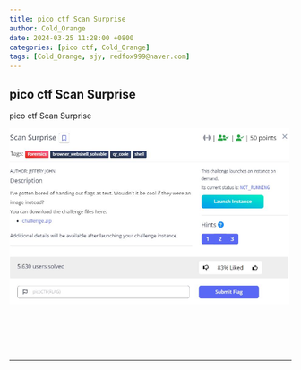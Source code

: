 ```yaml
---
title: pico ctf Scan Surprise
author: Cold_Orange
date: 2024-03-25 11:28:00 +0800
categories: [pico ctf, Cold_Orange]
tags: [Cold_Orange, sjy, redfox999@naver.com]
---
```


## pico ctf Scan Surprise
pico ctf Scan Surprise

<div style="width:500px; height:400px; overflow:hidden;">
    <img src="https://github.com/ProjectCTF/CTF-Hacking-Project/blob/bad767f457965d4be263289525372a03049266a9/Scan%20Surprise.JPG?raw=true" alt="pico ctf Scan Surprise" style="width:100%; height:auto;">
</div>

---
